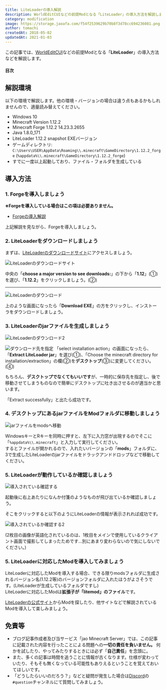 ```yaml
---
title: LiteLoaderの導入解説
description: WorldEditCUIなどの前提Modとなる「LiteLoader」の導入方法を解説します。
category: modification
image: https://storage.jaoafa.com/f54f2539629b70b8f3d78cc694236081.png
author: tomachi
createdAt: 2018-05-02
updatedAt: 2021-01-03
---
```


この記事では、[WorldEditCUI](/blog/worldeditcui_commentary)などの前提Modとなる「**LiteLoader**」の導入方法などを解説します。

#### 目次

<!--contents-->

## 解説環境

以下の環境で解説します。他の環境・バージョンの場合は違う点もあるかもしれませんので、適量読み替えてください。

- Windows 10
- Minecraft Version 1.12.2
- Minecraft Forge 1.12.2 14.23.3.2655
- Java 1.8.0_171
- LiteLoader 1.12.2 snapshot EXEバージョン
- ゲームディレクトリ: `C:\Users\USER\AppData\Roaming\\.minecraft\GameDirectory\1.12.2_forge` (`%appdata%\\.minecraft\GameDirectory\1.12.2_forge`)
- すでに一度以上起動しており、ファイル・フォルダを生成している

## 導入方法

### 1. Forgeを導入しましょう

**※Forgeを導入している場合はこの項は必要ありません。**

- [Forgeの導入解説](/blog/forge_commentary)

上記解説を見ながら、Forgeを導入しましょう。

### 2. LiteLoaderをダウンロードしましょう

まずは、[LiteLoaderのダウンロードサイト](https://www.liteloader.com/download)にアクセスしましょう。

![LiteLoaderのダウンロードサイト](https://storage.jaoafa.com/15e8e1d2518319acc7e432bc0bb1fee9.jpg)

中央の「**choose a major version to see downloads:**」の下から「**1.12**」(①)を選び、「**1.12.2**」をクリックしましょう。(②)

---

![LiteLoaderのダウンロード](https://storage.jaoafa.com/364b131b4a3d02797c5f6eb2299165a7.jpg)

上のような画面になったら「**Download EXE**」の方をクリックし、インストーラをダウンロードしましょう。

### 3. LiteLoaderのjarファイルを生成しましょう

![LiteLoaderのダウンロード2](https://storage.jaoafa.com/ba2369125779824ac497c1ed97eea9f5.jpg)

![ダウンロード先を指定](https://storage.jaoafa.com/570c612bba958612b9b935d3354b7bf3.png)
「select installation action」の画面になったら、「**Extract LiteLoader jar**」を選び(①)、「Choose the minecraft directory for installation/extraction」の欄(②)を**デスクトップ**(③)に変更してください。(④)

もちろん、**デスクトップでなくてもいいです**が、一時的に保存先を指定し、後で移動させてしまうものなので簡単にデスクトップに吐き出させるのが適当かと思います。

「Extract successfully」と出たら成功です。

### 4. デスクトップにあるjarファイルをModフォルダに移動しましょう

![jarファイルをmodsへ移動](https://storage.jaoafa.com/0f08d3778c3c371a9a992ebc9d258477.jpg)

WindowsキーとRキーを同時に押すと、左下に入力窓が出現するのでそこに「``%appdata%\\.minecraft``」と入力して実行してください。  
するとファイルが開かれるので、入れたいバージョンの「**mods**」フォルダに、3で生成したLiteLoaderのjarファイルをドラックアンドドロップなどで移動してください。


### 5. LiteLoaderが動作しているか確認しましょう

![導入されている確認する](https://storage.jaoafa.com/94c81bbb1ad1a44fc4dd57d47288d822.jpg)

起動後に右上あたりになんか付箋のようなものが飛び出ているか確認しましょう。

そこをクリックすると以下のようにLiteLoaderの情報が表示されれば成功です。

![導入されているか確認する2](https://storage.jaoafa.com/ce1bd87bf53a7ba74f59cb1b73fdeb12.jpg)

(2枚目の画像が英語化されているのは、1枚目をメインで使用しているクライアント画面で撮影してしまったためです…別にあまり変わらないので気にしないでください。)

### 5. LiteLoaderに対応したModを導入してみましょう

LiteLoaderに対応したModを導入する場合、できる限りmodsフォルダに生成されるバージョン名(1.12.2等)のバージョンフォルダに入れたほうがよさそうです。(LiteLoaderが生成しているフォルダですし)  
LiteLoaderに対応したModは**拡張子が「litemod」のファイル**です。

[LiteLoaderの公式サイト](http://www.liteloader.com/mods)からModを探したり、他サイトなどで解説されているModを導入して楽しみましょう。

## 免責等

- ブログ記事作成者及び当サービス「jao Minecraft Server」では、この記事に記載された内容を行ったことによる問題への**一切の責任を負いません。** 何かを試したり、やってみたりするときには必ず「**自己責任**」を念頭に。
- また、多くの記事は時間を追うことに情報が古くなります。仕様が変わっていたり、そもそも無くなっている可能性もありえるということを覚えておいてほしいです。
- 「どうしたらいいのだろう？」などと疑問が発生した場合は[Discord](community/discord)の`#question`チャンネルにて質問してみましょう。
